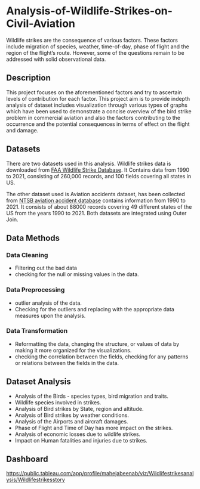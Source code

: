 # Analysis-of-Wildlife-Strikes-on-Civil-Aviation
Wildlife strikes are the consequence of various factors. These factors include migration of species, weather, time-of-day, phase of flight and the region of the flight’s route. However, some of the questions remain to be addressed with solid observational data. 
## Description
This project focuses on the aforementioned factors and try to ascertain levels of contribution for each factor. This project aim is to provide indepth analysis of dataset includes visualization through various types of graphs which have been used to demonstrate a concise overview of the bird strike problem in commercial aviation and also the factors contributing to the occurrence and the potential consequences in terms of effect on the flight and damage. 
## Datasets
There are two datasets used in this analysis. Wildlife strikes data is downloaded from [FAA Wildlife Strike Database](https://wildlife.faa.gov/home). It Contains data from 1990 to 2021, consisting of 260,000 records, and 100 fields covering all states in US. 

The other dataset used is Aviation accidents dataset, has been collected from [NTSB aviation accident database](https://www.ntsb.gov/safety/data/Pages/Data_Stats.aspx) contains information from 1990 to 2021. It consists of about 88000 records covering 49 different states of the US from the years 1990 to 2021. Both datasets are integrated using Outer Join. 
## Data Methods
### Data Cleaning
- Filtering out the bad data
-  checking for the null or missing values in the data.
### Data Preprocessing
- outlier analysis of the data.
- Checking for the outliers and replacing with the appropriate data measures upon the analysis.
### Data Transformation
- Reformatting the data, changing the structure, or values of data by making it more organized for the visualizations.
- checking the correlation between the fields, checking for any patterns or relations between the fields in the data.
## Dataset Analysis
- Analysis of the Birds - species types, bird migration and traits.
- Wildlife species involved in strikes.
- Analysis of Bird strikes by State, region and altitude.
- Analysis of Bird strikes by weather conditions.
- Analysis of the Airports and aircraft damages.
- Phase of Flight and Time of Day has more impact on the strikes.
- Analysis of economic losses due to wildlife strikes.
- Impact on Human fatalities and injuries due to strikes. 

## Dashboard
https://public.tableau.com/app/profile/mahejabeenab/viz/Wildlifestrikesanalysis/Wildlifestrikesstory

